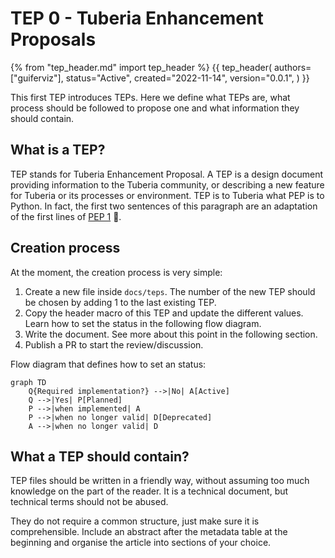 # TEP 0 - Tuberia Enhancement Proposals

{% from "tep_header.md" import tep_header %}
{{
    tep_header(
        authors=["guiferviz"],
        status="Active",
        created="2022-11-14",
        version="0.0.1",
    )
}}

This first TEP introduces TEPs. Here we define what TEPs are, what process
should be followed to propose one and what information they should contain.


## What is a TEP?

TEP stands for Tuberia Enhancement Proposal. A TEP is a design document
providing information to the Tuberia community, or describing a new feature for
Tuberia or its processes or environment. TEP is to Tuberia what PEP is to
Python. In fact, the first two sentences of this paragraph are an adaptation of
the first lines of [PEP 1](https://peps.python.org/pep-0001/)
:slightly_smiling_face:.


## Creation process

At the moment, the creation process is very simple:

1. Create a new file inside `docs/teps`. The number of the new TEP should be
chosen by adding 1 to the last existing TEP.
2. Copy the header macro of this TEP and update the different values. Learn how
to set the status in the following flow diagram.
3. Write the document. See more about this point in the following section.
4. Publish a PR to start the review/discussion.

Flow diagram that defines how to set an status:

```mermaid
graph TD
    Q{Required implementation?} -->|No| A[Active]
    Q -->|Yes| P[Planned]
    P -->|when implemented| A
    P -->|when no longer valid| D[Deprecated]
    A -->|when no longer valid| D
```


## What a TEP should contain?

TEP files should be written in a friendly way, without assuming too much
knowledge on the part of the reader. It is a technical document, but technical
terms should not be abused.

They do not require a common structure, just make sure it is comprehensible.
Include an abstract after the metadata table at the beginning and organise the
article into sections of your choice.
